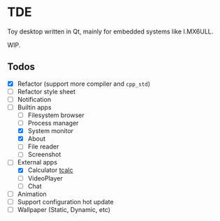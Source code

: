 # TDE

Toy desktop written in Qt, mainly for embedded systems like I.MX6ULL.

WIP.

## Todos

- [x] Refactor (support more compiler and `cpp_std`)
- [ ] Refactor style sheet
- [ ] Notification
- [ ] Builtin apps
  - [ ] Filesystem browser
  - [ ] Process manager
  - [x] System monitor
  - [x] About
  - [ ] File reader
  - [ ] Screenshot
- [ ] External apps
  - [x] Calculator [tcalc](https://github.com/Dessera/tcalc)
  - [ ] VideoPlayer
  - [ ] Chat
- [ ] Animation
- [ ] Support configuration hot update
- [ ] Wallpaper (Static, Dynamic, etc)
